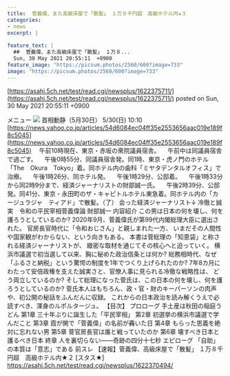 ```yaml
---
title:  菅義偉、また高級床屋で「散髪」 １万８千円超　高級ホテル内★３  
categories:
- news
excerpt: |
  
feature_text: |
  ##  菅義偉、また高級床屋で「散髪」 １万８...
  Sun, 30 May 2021 20:55:11  +0900
feature_image: "https://picsum.photos/2560/600?image=733"
image: "https://picsum.photos/2560/600?image=733"
---
```


[https://asahi.5ch.net/test/read.cgi/newsplus/1622375711/](https://asahi.5ch.net/test/read.cgi/newsplus/1622375711/)
posted on Sun, 30 May 2021 20:55:11  +0900

<!--more-->

メニュー ![](https://i.imgur.com/hAQWiMt.jpg) 首相動静（5月30日） 5/30(日) 10:10 [https://news.yahoo.co.jp/articles/54d6084ec04ff35e2553656aac019e189f8c5045](https://news.yahoo.co.jp/articles/54d6084ec04ff35e2553656aac019e189f8c5045) 　午前10時現在、東京・赤坂の衆院議員宿舎。 　午前中は同議員宿舎で過ごす。 　午後0時55分、同議員宿舎発。同1時、東京・虎ノ門のホテル「The　Okura　Tokyo」着。同ホテル内の歯科「ミヤタデンタルオフィス」で治療。 　午後1時26分、同ホテル発。 　午後1時29分、公邸着。 　午後1時33分から同2時9分まで、経済ジャーナリストの財部誠一氏。 　午後2時39分、公邸発。同41分、東京・永田町のザ・キャピトルホテル東急着。同ホテル内の「カージュラジャ　ティアド」で散髪。（了） 会った経済ジャーナリスト↓ 冷徹と誠実　令和の平民宰相菅義偉論 財部誠一 内容紹介 この男は日本の何を壊し、何を護ろうとしているのか? 2020年9月、菅義偉氏が第99代内閣総理大臣に選出された。 官房長官時代に「令和おじさん」と親しまれた一方、 いまだその人間性や国家観がわからない、という向きもある。 本書は菅総理の「知恵袋」と称される経済ジャーナリストが、 緻密な取材を通じてその核心へと迫っていく。 横浜市議選で初当選して以来、胸に秘めた政治信条とは何か? 総務相時代、なぜ「ふるさと納税」という驚愕の制度を1年でつくり上げられたのか? 7年8カ月にわたって安倍政権を支えた誠実さと、官僚人事に見られる冷徹な戦略性は、 どう両立しているのか? そして総理になった菅氏は、この日本の何を壊し、何を護ろうとしているのか? 菅氏本人はもちろん、政・官・財のキーパーソンの肉声や、初公開の秘話をふんだんに収録。 これからの日本政治を読み解くうえで必読すべき、渾身のルポルタージュ。 【目次】 プロローグ 手土産は秋田の稲庭うどん 第1章 三十年ぶりに誕生した「平民宰相」 第2章 初選挙の横浜市議選で学んだこと 第3章 霞が関で「菅義偉」の名前が轟いた日 第4章 もらった恩義を絶対に忘れない男 第5章 菅官房長官は誰と戦っていたのか 第6章 壊すべき日本と護るべき日本 終章 人を裏切らない——奇跡の四分十七秒 エピローグ 「自助」の本質は「意志」である 前スレ 【速報】菅義偉、高級床屋で「散髪」 １万８千円超　高級ホテル内★２ [スタス★] https://asahi.5ch.net/test/read.cgi/newsplus/1622370494/
